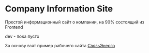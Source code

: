 # Company Information Site

Простой информационный сайт о компании, на 90% состоящий из Frontend

dev - пока пусто

За основу взят пример рабочего сайта [СвязьЭнерго](http://www.svyazenergo.ru/)
